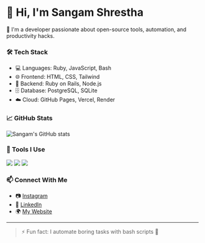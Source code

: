 # 👋 Hi, I'm Sangam Shrestha

🚀 I'm a developer passionate about open-source tools, automation, and productivity hacks.

### 🛠️ Tech Stack

- 💻 Languages: Ruby, JavaScript, Bash
- 🌐 Frontend: HTML, CSS, Tailwind
- 🧠 Backend: Ruby on Rails, Node.js
- 🗄️ Database: PostgreSQL, SQLite
- ☁️ Cloud: GitHub Pages, Vercel, Render

### 📈 GitHub Stats

![Sangam's GitHub stats](https://github-readme-stats.vercel.app/api?username=sangamshrestha&show_icons=true&theme=radical)

### 🧰 Tools I Use

<img src="https://img.shields.io/badge/Editor-VSCode-blue?logo=visualstudiocode" />
<img src="https://img.shields.io/badge/Terminal-Bash-lightgrey?logo=gnubash" />
<img src="https://img.shields.io/badge/Git-Git-orange?logo=git" />

### 📫 Connect With Me

- 📷 [Instagram](https://instagram.com/yourhandle)
- 🔗 [LinkedIn](https://linkedin.com/in/yourprofile)
- 🌍 [My Website](https://yourwebsite.com)

---

> ⚡ Fun fact: I automate boring tasks with bash scripts 🚀
